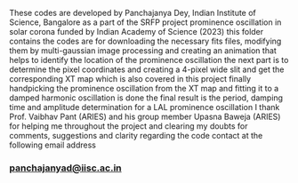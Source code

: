 These codes are developed by Panchajanya Dey, Indian Institute of Science, Bangalore
as a part of the SRFP project prominence oscillation in solar corona funded by Indian Academy of Science (2023)
this folder contains the codes are for downloading the necessary fits files, modifying them by multi-gaussian image processing
and creating an animation that helps to identify the location of the prominence oscillation
the next part is to determine the pixel coordinates and creating a 4-pixel wide slit and get the corresponding XT map
which is also covered in this project
finally handpicking the prominence oscillation from the XT map and fitting it to a damped harmonic oscillation is done
the final result is the period, damping time and amplitude determination for a LAL prominence oscillation
I thank Prof. Vaibhav Pant (ARIES) and his group member Upasna Baweja (ARIES) for helping me throughout the project
and clearing my doubts
for comments, suggestions and clarity regarding the code contact at the following email address
### panchajanyad@iisc.ac.in
